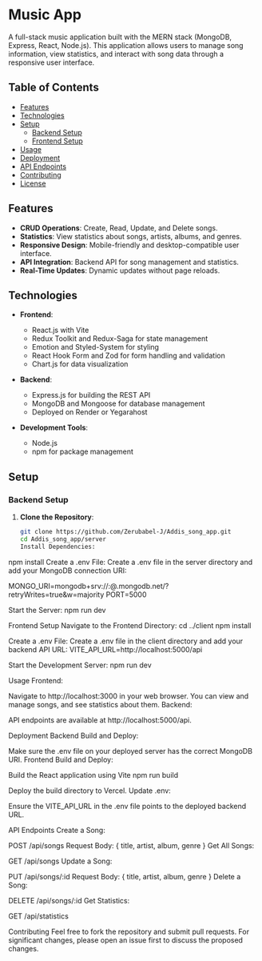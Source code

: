 # Music App

A full-stack music application built with the MERN stack (MongoDB, Express, React, Node.js). This application allows users to manage song information, view statistics, and interact with song data through a responsive user interface.

## Table of Contents

- [Features](#features)
- [Technologies](#technologies)
- [Setup](#setup)
  - [Backend Setup](#backend-setup)
  - [Frontend Setup](#frontend-setup)
- [Usage](#usage)
- [Deployment](#deployment)
- [API Endpoints](#api-endpoints)
- [Contributing](#contributing)
- [License](#license)

## Features

- **CRUD Operations**: Create, Read, Update, and Delete songs.
- **Statistics**: View statistics about songs, artists, albums, and genres.
- **Responsive Design**: Mobile-friendly and desktop-compatible user interface.
- **API Integration**: Backend API for song management and statistics.
- **Real-Time Updates**: Dynamic updates without page reloads.

## Technologies

- **Frontend**:

  - React.js with Vite
  - Redux Toolkit and Redux-Saga for state management
  - Emotion and Styled-System for styling
  - React Hook Form and Zod for form handling and validation
  - Chart.js for data visualization

- **Backend**:

  - Express.js for building the REST API
  - MongoDB and Mongoose for database management
  - Deployed on Render or Yegarahost

- **Development Tools**:
  - Node.js
  - npm for package management

## Setup

### Backend Setup

1. **Clone the Repository**:
   ```bash
   git clone https://github.com/Zerubabel-J/Addis_song_app.git
   cd Addis_song_app/server
   Install Dependencies:
   ```

npm install
Create a .env File: Create a .env file in the server directory and add your MongoDB connection URI:

MONGO_URI=mongodb+srv://<username>:<password>@<cluster>.mongodb.net/<dbname>?retryWrites=true&w=majority
PORT=5000

Start the Server:
npm run dev

Frontend Setup
Navigate to the Frontend Directory:
cd ../client
npm install

Create a .env File: Create a .env file in the client directory and add your backend API URL:
VITE_API_URL=http://localhost:5000/api

Start the Development Server:
npm run dev

Usage
Frontend:

Navigate to http://localhost:3000 in your web browser.
You can view and manage songs, and see statistics about them.
Backend:

API endpoints are available at http://localhost:5000/api.

Deployment
Backend
Build and Deploy:

Make sure the .env file on your deployed server has the correct MongoDB URI.
Frontend
Build and Deploy:

Build the React application using Vite
npm run build

Deploy the build directory to Vercel.
Update .env:

Ensure the VITE_API_URL in the .env file points to the deployed backend URL.

API Endpoints
Create a Song:

POST /api/songs
Request Body: { title, artist, album, genre }
Get All Songs:

GET /api/songs
Update a Song:

PUT /api/songs/:id
Request Body: { title, artist, album, genre }
Delete a Song:

DELETE /api/songs/:id
Get Statistics:

GET /api/statistics

Contributing
Feel free to fork the repository and submit pull requests. For significant changes, please open an issue first to discuss the proposed changes.
